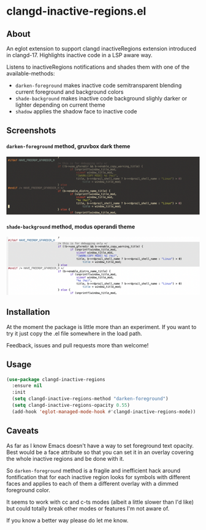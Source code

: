 # clangd-inactive-regions.el

## About

An eglot extension to support clangd inactiveRegions extension
introduced in clangd-17. Highlights inactive code in a LSP aware way.

Listens to inactiveRegions notifications and shades them with one of
the available-methods:

* `darken-foreground` makes inactive code semitransparent blending
  current foreground and background colors
* `shade-background` makes inactive code background slighly darker or
  lighter depending on current theme
* `shadow` applies the shadow face to inactive code

## Screenshots

#### `darken-foreground` method, gruvbox dark theme

![darken-foreground](./screenshots/darken-foreground-gruvbox-dark.png)

#### `shade-background` method, modus operandi theme

![shade-background](./screenshots/shade-background-modus-operandi.png)

## Installation

At the moment the package is little more than an experiment. If you
want to try it just copy the .el file somewhere in the load path.

Feedback, issues and pull requests more than welcome!

## Usage

```lisp
(use-package clangd-inactive-regions
  :ensure nil
  :init
  (setq clangd-inactive-regions-method "darken-foreground")
  (setq clangd-inactive-regions-opacity 0.55)
  (add-hook 'eglot-managed-mode-hook #'clangd-inactive-regions-mode))
```


## Caveats

As far as I know Emacs doesn't have a way to set foreground text
opacity. Best would be a face attribute so that you can set it in an
overlay covering the whole inactive regions and be done with it.

So `darken-foreground` method is a fragile and inefficient hack around
fontification that for each inactive region looks for symbols with
different faces and applies to each of them a different overlay with a
dimmed foreground color.

It seems to work with cc and c-ts modes (albeit a little slower than
I'd like) but could totally break other modes or features I'm not aware of.

If you know a better way please do let me know.
